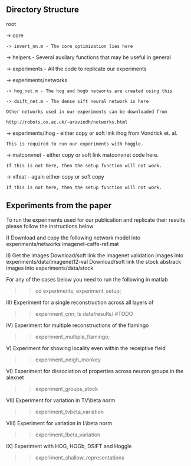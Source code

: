 Directory Structure
-------------------

root 

 -> core 

    -> invert_nn.m - The core optimization lies here

 -> helpers - Several auxilary functions that may be useful in general

 -> experiments - All the code to replicate our experiments

 -> experiments/networks 

    -> hog_net.m - The hog and hogb networks are created using this

    -> dsift_net.m - The dense sift neural network is here

    Other networks used in our experiments can be downloaded from

    http://robots.ox.ac.uk/~aravindh/networks.html

 -> experiments/ihog - either copy or soft link ihog from Vondrick et. al.

    This is required to run our experiments with hoggle.

 -> matconvnet - either copy or soft link matconvnet code here.

    If this is not here, then the setup function will not work.

 -> vlfeat - again either copy or soft copy

    If this is not here, then the setup function will not work.

 

Experiments from the paper
--------------------------

To run the experiments used for our publication and replicate their results
please follow the instructions below

I) Download and copy the following network model into experiments/networks
imagenet-caffe-ref.mat

II) Get the images
Download/soft link the imagenet validation images into experiments/data/imagenet12-val
Download/soft link the stock abstrack images into experiments/data/stock

For any of the cases below you need to run the following in matlab
>> cd experiments;
>> experiment_setup;

III) Experiment for a single reconstruction across all layers of 
>> experiment_cnn;
>> ls data/results/ #TODO

IV) Experiment for multiple reconstructions of the flamingo
>> experiment_multiple_flamingo;

V) Experiment for showing locality even within the receiptive field
>> experiment_neigh_monkey

VI) Experiment for dissociation of properties across neuron groups in the alexnet
>> experiment_groups_stock

VII) Experiment for variation in TV\beta norm
>> experiment_tvbeta_variation

VIII) Experiment for variation in L\beta norm
>> experiment_lbeta_variation

IX) Experiment with HOG, HOGb, DSIFT and Hoggle
>> experiment_shallow_representations
